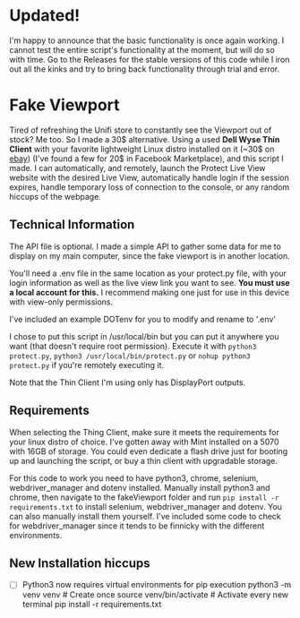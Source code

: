 # Updated!
I'm happy to announce that the basic functionality is once again working. I cannot test the entire script's functionality at the moment, but will do so with time. Go to the Releases for the stable versions of this code while I iron out all the kinks and try to bring back functionality through trial and error.  

# Fake Viewport

Tired of refreshing the Unifi store to constantly see the Viewport out of stock? Me too. So I made a 30$ alternative.
Using a used **Dell Wyse Thin Client** with your favorite lightweight Linux distro installed on it (~30$ on [ebay](https://www.ebay.com/sch/i.html?_nkw=wyse%20thin%20client&_sacat=0&_odkw=dell%20wyse%20thin%20client&_osacat=0)) (I've found a few for 20$ in Facebook Marketplace), and this script I made.
I can automatically, and remotely, launch the Protect Live View website with the desired Live View, automatically handle login if the session expires, handle temporary loss of connection to the console, or any random hiccups of the webpage.

## Technical Information

The API file is optional. I made a simple API to gather some data for me to display on my main computer, since the fake viewport is in another location.

You'll need a .env file in the same location as your protect.py file, with your login information as well as the live view link you want to see. **You must use a local account for this.** I recommend making one just for use in this device with view-only permissions.

I've included an example DOTenv for you to modify and rename to '.env'

I chose to put this script in /usr/local/bin but you can put it anywhere you want (that doesn't require root permission).
Execute it with `python3 protect.py`, `python3 /usr/local/bin/protect.py` or `nohup python3 protect.py` if you're remotely executing it.

Note that the Thin Client I'm using only has DisplayPort outputs.

## Requirements 

When selecting the Thing Client, make sure it meets the requirements for your linux distro of choice. I've gotten away with Mint installed on a 5070 with 16GB of storage. You could even dedicate a flash drive just for booting up and launching the script, or buy a thin client with upgradable storage.

For this code to work you need to have python3, chrome, selenium, webdriver_manager and dotenv installed. Manually install python3 and chrome, then navigate to the fakeViewport folder and run `pip install -r requirements.txt` to install selenium, webdriver_manager and dotenv. You can also manually install them yourself. I've included some code to check for webdriver_manager since it tends to be finnicky with the different environments.

## New Installation hiccups

- [ ] Python3 now requires virtual environments for pip execution
python3 -m venv venv       # Create once
source venv/bin/activate   # Activate every new terminal
pip install -r requirements.txt